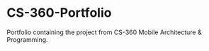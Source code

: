 # CS-360-Portfolio
Portfolio containing the project from CS-360 Mobile Architecture &amp; Programming.
